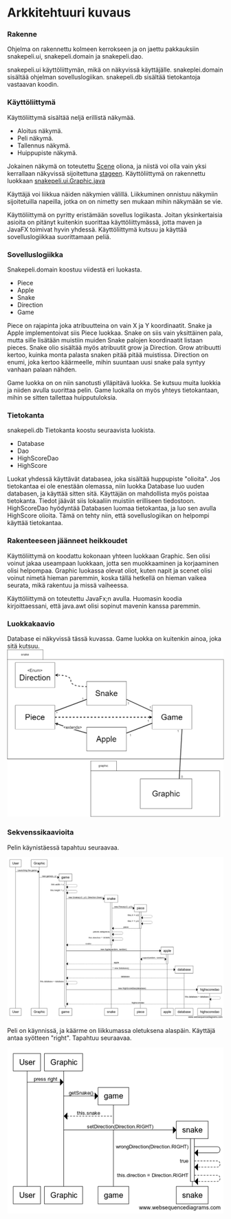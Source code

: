 # Arkkitehtuuri kuvaus #
### Rakenne ###
Ohjelma on rakennettu kolmeen kerrokseen ja on jaettu pakkauksiin snakepeli.ui, snakepeli.domain ja snakepeli.dao.

snakepeli.ui käyttöliittymän, mikä on näkyvissä käyttäjälle.
snakeplei.domain sisältää ohjelman sovelluslogiikan.
snakepeli.db sisältää tietokantoja vastaavan koodin.

### Käyttöliittymä ###

Käyttöliittymä sisältää neljä erillistä näkymää.

- Aloitus näkymä.
- Peli näkymä.
- Tallennus näkymä.
- Huippupiste näkymä.

Jokainen näkymä on toteutettu [Scene](https://docs.oracle.com/javase/8/javafx/api/javafx/scene/Scene.html) oliona, ja niistä voi olla vain yksi kerrallaan näkyvissä sijoitettuna [stageen](https://docs.oracle.com/javase/8/javafx/api/javafx/stage/Stage.html).
Käyttöliittymä on rakennettu luokkaan [snakepeli.ui.Graphic.java](https://github.com/Savolainen95/otm-harjoitustyo/blob/master/SnakePeli/src/main/java/snakepeli/ui/Graphic.java)

Käyttäjä voi liikkua näiden näkymien välillä. Liikkuminen onnistuu näkymiin sijoitetuilla napeilla, jotka on on nimetty sen mukaan mihin näkymään se vie.

Käyttöliittymä on pyritty eristämään sovellus logiikasta. Joitan yksinkertaisia asioita on pitänyt kuitenkin suorittaa käyttöliittymässä, jotta maven ja JavaFX toimivat hyvin yhdessä. Käyttöliittymä kutsuu ja käyttää sovelluslogiikkaa suorittamaan peliä.

### Sovelluslogiikka ###

Snakepeli.domain koostuu viidestä eri luokasta.

- Piece
- Apple
- Snake
- Direction
- Game

Piece on rajapinta joka atribuutteina on vain X ja Y koordinaatit. Snake ja Apple implementoivat siis Piece luokkaa.
Snake on siis vain yksittäinen pala, mutta sille lisätään muistiin muiden Snake palojen koordinaatit listaan pieces.
Snake olio sisältää myös atribuutit grow ja Direction. Grow atribuutti kertoo, kuinka monta palasta snaken pitää pitää muistissa.
Direction on enumi, joka kertoo käärmeelle, mihin suuntaan uusi snake pala syntyy vanhaan palaan nähden.

Game luokka on on niin sanotusti ylläpitävä luokka. Se kutsuu muita luokkia ja niiden avulla suorittaa pelin. Game luokalla on myös yhteys tietokantaan, mihin se sitten tallettaa huipputuloksia.

### Tietokanta ###

snakepeli.db Tietokanta koostu seuraavista luokista.

- Database
- Dao
- HighScoreDao
- HighScore

Luokat yhdessä käyttävät databasea, joka sisältää huppupiste "olioita". Jos tietokantaa ei ole enestään olemassa, niin luokka Database luo uuden databasen, ja käyttää sitten sitä. Käyttäjän on mahdollista myös poistaa tietokanta. Tiedot jäävät siis lokaaliin muistiin erilliseen tiedostoon. HighScoreDao hyödyntää Databasen luomaa tietokantaa, ja luo sen avulla HighScore olioita. Tämä on tehty niin, että sovelluslogiikan on helpompi käyttää tietokantaa.


### Rakenteeseen jäänneet heikkoudet ###

Käyttöliittymä on koodattu kokonaan yhteen luokkaan Graphic. Sen olisi voinut jakaa useampaan luokkaan, jotta sen muokkaaminen ja korjaaminen olisi helpompaa. Graphic luokassa olevat oliot, kuten napit ja scenet olisi voinut nimetä hieman paremmin, koska tällä hetkellä on hieman vaikea seurata, mikä rakentuu ja missä vaiheessa.

Käyttöliittymä on toteutettu JavaFx;n avulla. Huomasin koodia kirjoittaessani, että java.awt olisi sopinut mavenin kanssa paremmin.



### Luokkakaavio ###
Database ei näkyvissä tässä kuvassa.
Game luokka on kuitenkin ainoa, joka sitä kutsuu.
![Luokkakaavio SnakePeli](https://github.com/Savolainen95/otm-harjoitustyo/blob/master/dokumentaatio/images/LuokkaKaavio.png)

### Sekvenssikaavioita ###

Pelin käynistäessä tapahtuu seuraavaa.

![Käynistys](https://github.com/Savolainen95/otm-harjoitustyo/blob/master/dokumentaatio/images/New%20Game%20sekvenssi.png)

Peli on käynnissä, ja käärme on liikkumassa oletuksena alaspäin.
Käyttäjä antaa syötteen "right". Tapahtuu seuraavaa.

![Liiku oikealle](https://github.com/Savolainen95/otm-harjoitustyo/blob/master/dokumentaatio/images/LiikkuuOikealleSekvenssi.png)

